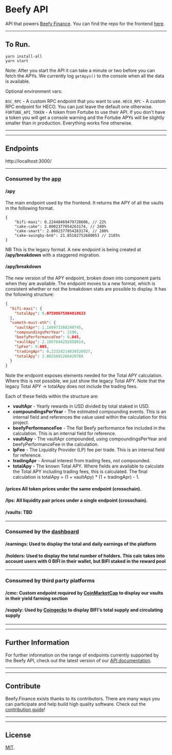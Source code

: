 # Beefy API

API that powers [Beefy Finance](https://app.beefy.finance). You can find the repo for the frontend [here](https://github.com/beefyfinance/beefy-app).

---

## To Run.

```
yarn install-all
yarn start
```

Note: After you start the API it can take a minute or two before you can fetch the APYs. We currently log `getApys()` to the console when all the data is available.

Optional environment vars:

`BSC_RPC` - A custom RPC endpoint that you want to use.
`HECO_RPC` - A custom RPC endpoint for HECO. You can just leave the default one otherwise.
`FORTUBE_API_TOKEN` - A token from Fortube to use their API. If you don't have a token you will get a console warning and the Fortube APYs will be slightly smaller than in production. Everything works fine otherwise.

---

---

## Endpoints

http://localhost:3000/

---

### Consumed by the [app](https://app.beefy.finance)

#### **/apy**

The main endpoint used by the frontend. It returns the APY of all the vaults in the following format. 

```
{
	"bifi-maxi": 0.22448469479728606, // 22%
	"cake-cake": 2.8002377054263174, // 280%
	"cake-smart": 2.8002377054263174, // 280%
	"cake-swingby-bnb": 21.85102752680053 // 2185%
}
```

NB This is the legacy format. A new endpoint is being created at **/apy/breakdown** with a staggered migration.

#### **/apy/breakdown**

The new version of the APY endpoint, broken down into component parts when they are available. The endpoint moves to a new format, which is consistent whether or not the breakdown stats are possible to display. It has the following structure:

```json
{
  "bifi-maxi": {
    "totalApy": 0.07598675804818633
  },
  "cometh-must-eth": {
    "vaultApr": 1.186973388240745,
    "compoundingsPerYear": 2190,
    "beefyPerformanceFee": 0.045,
    "vaultApy": 2.1057844292858614,
    "lpFee": 0.005,
    "tradingApr": 0.22324214039526927,
    "totalApy": 2.8825691266420788
  }
}
```

Note the endpoint exposes elements needed for the Total APY calculation. Where this is not possible, we just show the legacy Total APY. Note that the legacy Total APY -> totalApy does not include the trading fees.

Each of these fields within the structure are:

- **vaultApr** - Yearly rewards in USD divided by total staked in USD.
- **compoundingsPerYear** - The estimated compounding events. This is an internal field and references the value used within the calculation for this project.
- **beefyPerformanceFee** - The flat Beefy performance fee included in the calculation. This is an internal field for reference.
- **vaultApy** - The vaultApr compounded, using compoundingsPerYear and beefyPerformanceFee in the calculation.
- **lpFee** - The Liquidity Provider (LP) fee per trade. This is an internal field for reference.
- **tradingApr** - Annual interest from trading fees, not compounded.
- **totalApy** - The known Total APY. Where fields are available to calculate the Total APY including trading fees, this is calculated. The final calculation is totalApy = (1 + vaultApy) * (1 + tradingApr) - 1.


#### **/prices** All token prices under the same endpoint (crosschain).

#### **/lps**: All liquidity pair prices under a single endpoint (crosschain).

#### **/vaults**: TBD


---

### Consumed by the [dashboard](https://dashboard.beefy.finance)

#### **/earnings**: Used to display the total and daily earnings of the platform

#### **/holders**: Used to display the total number of holders. This calc takes into account users with 0 BIFI in their wallet, but BIFI staked in the reward pool

---

### Consumed by third party platforms

#### **/cmc**: Custom endpoint required by [CoinMarketCap](https://coinmarketcap.com/) to display our vaults in their yield farming section

#### **/supply**: Used by [Coingecko](https://coingecko.com) to display BIFI's total supply and circulating supply

---

---

## Further Information

For further information on the range of endpoints currently supported by the Beefy API, check out the latest version of our [API documentation](https://docs.beefy.finance/developer-documentation/beefy-api).

---

---

## Contribute

Beefy.Finance exists thanks to its contributors. There are many ways you can participate and help build high quality software. Check out the [contribution guide](CONTRIBUTING.md)!

---

---

## License

[MIT](LICENSE).
